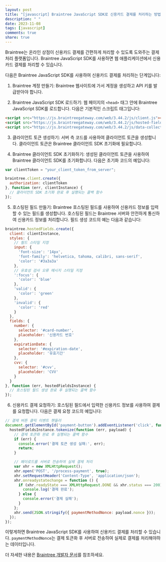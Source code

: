 ```yaml
---
layout: post
title: "[javascript] Braintree JavaScript SDK로 신용카드 결제를 처리하는 방법은 무엇인가요?"
description: " "
date: 2023-11-08
tags: [javascript]
comments: true
share: true
---
```


Braintree는 온라인 상점이 신용카드 결제를 간편하게 처리할 수 있도록 도와주는 결제 처리 플랫폼입니다. Braintree JavaScript SDK를 사용하면 웹 애플리케이션에서 신용카드 결제를 처리할 수 있습니다.

다음은 Braintree JavaScript SDK를 사용하여 신용카드 결제를 처리하는 단계입니다:

1. Braintree 계정 만들기: Braintree 웹사이트에 가서 계정을 생성하고 API 키를 발급받아야 합니다.

2. Braintree JavaScript SDK 로드하기: 웹 페이지의 `<head>` 태그 안에 Braintree JavaScript SDK를 로드합니다. 다음은 기본적인 스크립트 태그입니다:

```html
<script src="https://js.braintreegateway.com/web/3.44.2/js/client.js"></script>
<script src="https://js.braintreegateway.com/web/3.44.2/js/hosted-fields.js"></script>
<script src="https://js.braintreegateway.com/web/3.44.2/js/data-collector.js"></script>
```

3. 클라이언트 토큰 생성하기: 서버 측 코드를 사용하여 클라이언트 토큰을 생성합니다. 클라이언트 토큰은 Braintree 클라이언트 SDK 초기화에 필요합니다.

4. Braintree 클라이언트 SDK 초기화하기: 생성된 클라이언트 토큰을 사용하여 Braintree 클라이언트 SDK를 초기화합니다. 다음은 초기화 코드의 예입니다:

```javascript
var clientToken = "your_client_token_from_server";

braintree.client.create({
  authorization: clientToken
}, function (err, clientInstance) {
  // 클라이언트 SDK 초기화 완료 후 실행되는 콜백 함수
});
```

5. 호스팅된 필드 만들기: Braintree 호스팅된 필드를 사용하여 신용카드 정보를 입력할 수 있는 필드를 생성합니다. 호스팅된 필드는 Braintree 서버와 안전하게 통신하여 신용카드 정보를 처리합니다. 필드 생성 코드의 예는 다음과 같습니다:

```javascript
braintree.hostedFields.create({
  client: clientInstance,
  styles: {
    // 필드 스타일 지정
    input: {
      'font-size': '14px',
      'font-family': 'helvetica, tahoma, calibri, sans-serif',
      'color': '#3a3a3a'
    },
    // 유효성 검사 오류 메시지 스타일 지정
    ':focus': {
      'color': 'blue'
    },
    'valid': {
      'color': 'green'
    },
    'invalid': {
      'color': 'red'
    }
  },
  fields: {
    number: {
      selector: '#card-number',
      placeholder: '신용카드 번호'
    },
    expirationDate: {
      selector: '#expiration-date',
      placeholder: '유효기간'
    },
    cvv: {
      selector: '#cvv',
      placeholder: 'CVV'
    }
  }
}, function (err, hostedFieldsInstance) {
  // 호스팅된 필드 생성 완료 후 실행되는 콜백 함수
});
```

6. 신용카드 결제 요청하기: 호스팅된 필드에서 입력한 신용카드 정보를 사용하여 결제를 요청합니다. 다음은 결제 요청 코드의 예입니다:

```javascript
// 결제 버튼 클릭 이벤트 핸들러
document.getElementById('payment-button').addEventListener('click', function () {
  hostedFieldsInstance.tokenize(function (err, payload) {
    // 결제 토큰화 완료 후 실행되는 콜백 함수
    if (err) {
      console.error('결제 토큰 생성 실패:', err);
      return;
    }

    // 페이로드를 서버로 전송하여 실제 결제 처리
    var xhr = new XMLHttpRequest();
    xhr.open('POST', '/process-payment', true);
    xhr.setRequestHeader('Content-Type', 'application/json');
    xhr.onreadystatechange = function () {
      if (xhr.readyState === XMLHttpRequest.DONE && xhr.status === 200) {
        console.log('결제 완료');
      } else {
        console.error('결제 실패');
      }
    };
    xhr.send(JSON.stringify({ paymentMethodNonce: payload.nonce }));
  });
});
```

이렇게하면 Braintree JavaScript SDK를 사용하여 신용카드 결제를 처리할 수 있습니다. `paymentMethodNonce`는 결제 토큰화 후 서버로 전송하여 실제로 결제를 처리해야하는 데이터입니다.

더 자세한 내용은 [Braintree 개발자 문서](https://developers.braintreepayments.com/start/hello-client/javascript/v3)를 참조하세요.